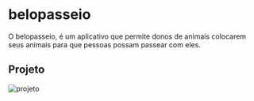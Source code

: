 # belopasseio

O belopasseio, é um aplicativo que permite donos de animais colocarem seus animais para que pessoas possam passear com eles.


## Projeto
<img src="https://github.com/Anfacibry/beloPasseio/blob/main/assets/images/belopasseio.png?raw=true" 
alt="projeto">